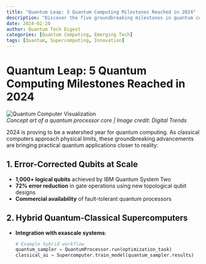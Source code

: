 ```yaml
---
title: "Quantum Leap: 5 Quantum Computing Milestones Reached in 2024"
description: "Discover the five groundbreaking milestones in quantum computing achieved in 2024, highlighting advancements in qubit technology, algorithms, and error correction that are transforming industries and shaping the future of technology"
date: 2024-02-20
author: Quantum Tech Digest
categories: [Quantum Computing, Emerging Tech]
tags: [Quantum, Supercomputing, Innovation]
---
```


# Quantum Leap: 5 Quantum Computing Milestones Reached in 2024

![Quantum Computer Visualization](/quantum.jpg)  
*Concept art of a quantum processor core | Image credit: Digital Trends*

2024 is proving to be a watershed year for quantum computing. As classical computers approach physical limits, these groundbreaking advancements are bringing practical quantum applications closer to reality:

## 1. Error-Corrected Qubits at Scale
- **1,000+ logical qubits** achieved by IBM Quantum System Two
- **72% error reduction** in gate operations using new topological qubit designs
- **Commercial availability** of fault-tolerant quantum processors

## 2. Hybrid Quantum-Classical Supercomputers
- **Integration with exascale systems**:  
  ```python
  # Example hybrid workflow
  quantum_sampler = QuantumProcessor.run(optimization_task)
  classical_ai = Supercomputer.train_model(quantum_sampler.results)
